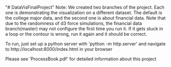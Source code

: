 "# DataVisFinalProject" Note: We created two branches of the project. Each one is demonstrating the visualization on a different dataset. The default is the college major data, and the second one is about financial data.
Note that due to the randomness of d3 force simulations, the financial data branch(master) may not configure the first time you run it. If it gets stuck in a loop or the contour is wrong, run it again and it should be correct.

To run, just set up a python server with 'python -m http.server' and navigate to http://localhost:8000/index.html in your browser

Please see 'ProcessBook.pdf' for detailed information about this project
